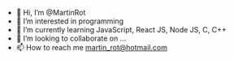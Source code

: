 - 👋 Hi, I’m @MartinRot
- 👀 I’m interested in programming
- 🌱 I’m currently learning JavaScript, React JS, Node JS, C, C++
- 💞️ I’m looking to collaborate on ...
- 📫 How to reach me martin_rot@hotmail.com

<!---
MartinRot/MartinRot is a ✨ special ✨ repository because its `README.md` (this file) appears on your GitHub profile.
You can click the Preview link to take a look at your changes.
--->
